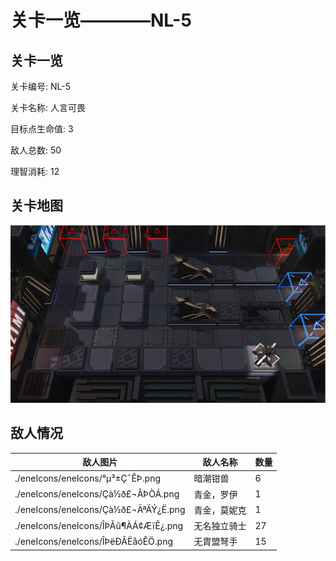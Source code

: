 # 关卡一览————NL-5


## 关卡一览

关卡编号: NL-5

关卡名称: 人言可畏

目标点生命值: 3

敌人总数: 50

理智消耗: 12


## 关卡地图
![NL-5](./oprMap/NL-5.png)

## 敌人情况

| 敌人图片 | 敌人名称 | 数量  |
|---------|-----|-----|
| ./eneIcons/eneIcons/°µ³±Ç¯ÊÞ.png| 暗潮钳兽  |   6  |
| ./eneIcons/eneIcons/Çà½ð£¬ÂÞÒÁ.png| 青金，罗伊  |   1  |
| ./eneIcons/eneIcons/Çà½ð£¬ÄªÄÝ¿Ë.png| 青金，莫妮克  |   1  |
| ./eneIcons/eneIcons/ÎÞÃû¶ÀÁ¢ÆïÊ¿.png| 无名独立骑士  |   27  |
| ./eneIcons/eneIcons/ÎÞëÐÃËåóÊÖ.png| 无胄盟弩手  |   15  |
